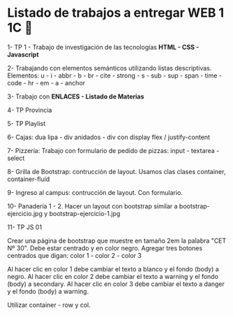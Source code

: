 # Listado de trabajos a entregar WEB 1 1C 🤯

1- TP 1 - Trabajo de investigación de las tecnologías **HTML - CSS - Javascript**

2- Trabajando con elementos semánticos utilizando listas descriptivas. Elementos: u
        - i
        - abbr
        - b
        - br
        - cite
        - strong
        - s
        - sub
        - sup
        - span
        - time
        - code
        - hr
        - em
        - a - anchor

3- Trabajo con **ENLACES - Listado de Materias**

4- TP Provincia 

5- TP Playlist

6- Cajas: dua lipa - div anidados - div con display flex / justify-content

7- Pizzería: Trabajo con formulario de pedido de pizzas: input - textarea - select

8- Grilla de Bootstrap: contrucción de layout. Usamos clas clases container, container-fluid

9- Ingreso al campus: contrucción de layout. Con formulario.

10- Panadería 1 - 2. Hacer un layout con bootstrap similar a bootstrap-ejercicio.jpg y bootstrap-ejercicio-1.jpg

11- TP JS 01

Crear una página de bootstrap que muestre en tamaño 2em la palabra "CET Nº 30". Debe estar centrado y en color negro.
Agregar tres botones centrados que digan: color 1 - color 2 - color 3

Al hacer clic en color 1 debe cambiar el texto a blanco y el fondo (body) a negro.
Al hacer clic en color 2 debe cambiar el texto a warning y el fondo (body) a secondary.
Al hacer clic en color 3 debe cambiar el texto a danger y el fondo (body) a warning.

Utilizar container - row y col. 

